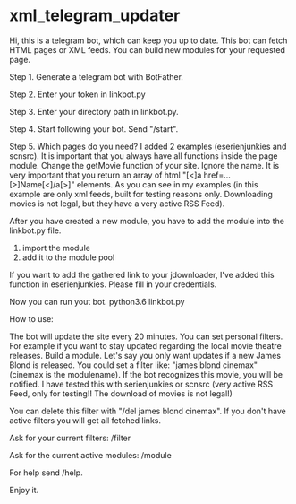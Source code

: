 # xml_telegram_updater

Hi, 
this is a telegram bot, which can keep you up to date.
This bot can fetch HTML pages or XML feeds. You can build new modules for your requested page.

Step 1.
Generate a telegram bot with BotFather. 

Step 2.
Enter your token in linkbot.py

Step 3.
Enter your directory path in linkbot.py.

Step 4. 
Start following your bot. Send "/start".

Step 5. 
Which pages do you need? I added 2 examples (eserienjunkies and scnsrc). It is important that you always have all functions inside the page module. Change the getMovie function of your site. Ignore the name. It is very important that you return an array of html "[<]a href=...[>]Name[<]/a[>]" elements. As you can see in my examples (in this example are only xml feeds, built for testing reasons only. Downloading movies is not legal, but they have a very active RSS Feed). 

After you have created a new module, you have to add the module into the linkbot.py file. 
  1. import the module
  2. add it to the module pool
  
If you want to add the gathered link to your jdownloader, I've added this function in eserienjunkies. Please fill in your credentials. 


Now you can run yout bot. 
  python3.6 linkbot.py
  
 How to use:
 
The bot will update the site every 20 minutes. You can set personal filters. For example if you want to stay updated regarding the local movie theatre releases. Build a module. Let's say you only want updates if a new James Blond is released. You could set a filter like: "james blond cinemax" (cinemax is the modulename). 
If the bot recognizes this movie, you will be notified. I have tested this with serienjunkies or scnsrc (very active RSS Feed, only for testing!! The download of movies is not legal!)

You can delete this filter with "/del james blond cinemax".
If you don't have active filters you will get all fetched links.

Ask for your current filters:
  /filter

Ask for the current active modules:
  /module
  
 For help send /help.
 
 
 Enjoy it.
